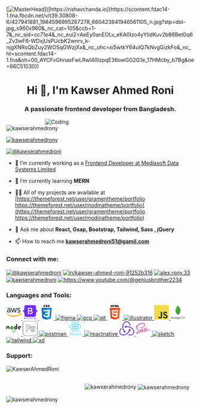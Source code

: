 [![MasterHead](https://1.bp.blogspot.com/-7A4WynwLsM...)]([https://rishavchanda.io](https://scontent.fdac14-1.fna.fbcdn.net/v/t39.30808-6/427941881_1984596995267278_660423841946561105_n.jpg?stp=dst-jpg_s960x960&_nc_cat=105&ccb=1-7&_nc_sid=cc71e4&_nc_eui2=AeEy0anEOLv_eKA0Izo4yYIidKuv2b98Bet0q6_Zv3wF6-WDxjUsPUcbK2wnrv_k-njgXNRsQbZuy2WOSqGWzjXx&_nc_ohc=xi5wtkY64uIQ7kNvgGizkFo&_nc_ht=scontent.fdac14-1.fna&oh=00_AYCFvGhnaxFwLRwl40lzpqE36owGG2G1e_17HMcby_b7Bg&oe=66C51030))
<h1 align="center">Hi 👋, I'm Kawser Ahmed Roni</h1>
<h3 align="center">A passionate frontend developer from Bangladesh.</h3>
<img align="right" alt="Coding" width="400" src="[https://cdn.dribbble.com/users/116207...](https://camo.githubusercontent.com/19db51af5f90f1b152bc0b9078f5fe97053955be5074f03f17019c70345bdcdb/68747470733a2f2f6d69726f2e6d656469756d2e636f6d2f6d61782f313336302f302a37513379765349765f7430696f4a2d5a2e676966)">

<p align="left"> <img src="https://komarev.com/ghpvc/?username=kawserahmedrony&label=Profile%20views&color=0e75b6&style=flat" alt="kawserahmedrony" /> </p>

<p align="left"> <a href="https://github.com/ryo-ma/github-profile-trophy"><img src="https://github-profile-trophy.vercel.app/?username=kawserahmedrony" alt="kawserahmedrony" /></a> </p>

<p align="left"> <a href="https://twitter.com/@kawserahmedroni" target="blank"><img src="https://img.shields.io/twitter/follow/@kawserahmedroni?logo=twitter&style=for-the-badge" alt="@kawserahmedroni" /></a> </p>

- 🏬 I’m currently working as a [Frontend Developer at Mediasoft Data Systems Limited](https://mediasoftbd.com/)

- 🌱 I’m currently learning **MERN**

- 👨‍💻 All of my projects are available at [https://themeforest.net/user/gramentheme/portfolio https://themeforest.net/user/modinatheme/portfolio](https://themeforest.net/user/gramentheme/portfolio https://themeforest.net/user/modinatheme/portfolio)

- 💬 Ask me about **React, Gsap, Bootstrap, Tailwind, Sass , jQuery**

- 📫 How to reach me **kawserahmedroni51@gamil.com**

<h3 align="left">Connect with me:</h3>
<p align="left">
<a href="https://twitter.com/@kawserahmedroni" target="blank"><img align="center" src="https://raw.githubusercontent.com/rahuldkjain/github-profile-readme-generator/master/src/images/icons/Social/twitter.svg" alt="@kawserahmedroni" height="30" width="40" /></a>
<a href="https://linkedin.com/in/in/kawser-ahmed-roni-91252b316" target="blank"><img align="center" src="https://raw.githubusercontent.com/rahuldkjain/github-profile-readme-generator/master/src/images/icons/Social/linked-in-alt.svg" alt="in/kawser-ahmed-roni-91252b316" height="30" width="40" /></a>
<a href="https://fb.com/alex.rony.33" target="blank"><img align="center" src="https://raw.githubusercontent.com/rahuldkjain/github-profile-readme-generator/master/src/images/icons/Social/facebook.svg" alt="alex.rony.33" height="30" width="40" /></a>
<a href="https://instagram.com/kawserahmedroni" target="blank"><img align="center" src="https://raw.githubusercontent.com/rahuldkjain/github-profile-readme-generator/master/src/images/icons/Social/instagram.svg" alt="kawserahmedroni" height="30" width="40" /></a>
<a href="https://www.youtube.com/c/https://www.youtube.com/@geniusbrother2234" target="blank"><img align="center" src="https://raw.githubusercontent.com/rahuldkjain/github-profile-readme-generator/master/src/images/icons/Social/youtube.svg" alt="https://www.youtube.com/@geniusbrother2234" height="30" width="40" /></a>
</p>

<h3 align="left">Languages and Tools:</h3>
<p align="left"> <a href="https://aws.amazon.com" target="_blank" rel="noreferrer"> <img src="https://raw.githubusercontent.com/devicons/devicon/master/icons/amazonwebservices/amazonwebservices-original-wordmark.svg" alt="aws" width="40" height="40"/> </a> <a href="https://getbootstrap.com" target="_blank" rel="noreferrer"> <img src="https://raw.githubusercontent.com/devicons/devicon/master/icons/bootstrap/bootstrap-plain-wordmark.svg" alt="bootstrap" width="40" height="40"/> </a> <a href="https://www.w3schools.com/css/" target="_blank" rel="noreferrer"> <img src="https://raw.githubusercontent.com/devicons/devicon/master/icons/css3/css3-original-wordmark.svg" alt="css3" width="40" height="40"/> </a> <a href="https://www.figma.com/" target="_blank" rel="noreferrer"> <img src="https://www.vectorlogo.zone/logos/figma/figma-icon.svg" alt="figma" width="40" height="40"/> </a> <a href="https://cloud.google.com" target="_blank" rel="noreferrer"> <img src="https://www.vectorlogo.zone/logos/google_cloud/google_cloud-icon.svg" alt="gcp" width="40" height="40"/> </a> <a href="https://git-scm.com/" target="_blank" rel="noreferrer"> <img src="https://www.vectorlogo.zone/logos/git-scm/git-scm-icon.svg" alt="git" width="40" height="40"/> </a> <a href="https://www.w3.org/html/" target="_blank" rel="noreferrer"> <img src="https://raw.githubusercontent.com/devicons/devicon/master/icons/html5/html5-original-wordmark.svg" alt="html5" width="40" height="40"/> </a> <a href="https://www.adobe.com/in/products/illustrator.html" target="_blank" rel="noreferrer"> <img src="https://www.vectorlogo.zone/logos/adobe_illustrator/adobe_illustrator-icon.svg" alt="illustrator" width="40" height="40"/> </a> <a href="https://developer.mozilla.org/en-US/docs/Web/JavaScript" target="_blank" rel="noreferrer"> <img src="https://raw.githubusercontent.com/devicons/devicon/master/icons/javascript/javascript-original.svg" alt="javascript" width="40" height="40"/> </a> <a href="https://www.mongodb.com/" target="_blank" rel="noreferrer"> <img src="https://raw.githubusercontent.com/devicons/devicon/master/icons/mongodb/mongodb-original-wordmark.svg" alt="mongodb" width="40" height="40"/> </a> <a href="https://nodejs.org" target="_blank" rel="noreferrer"> <img src="https://raw.githubusercontent.com/devicons/devicon/master/icons/nodejs/nodejs-original-wordmark.svg" alt="nodejs" width="40" height="40"/> </a> <a href="https://www.photoshop.com/en" target="_blank" rel="noreferrer"> <img src="https://raw.githubusercontent.com/devicons/devicon/master/icons/photoshop/photoshop-line.svg" alt="photoshop" width="40" height="40"/> </a> <a href="https://postman.com" target="_blank" rel="noreferrer"> <img src="https://www.vectorlogo.zone/logos/getpostman/getpostman-icon.svg" alt="postman" width="40" height="40"/> </a> <a href="https://reactjs.org/" target="_blank" rel="noreferrer"> <img src="https://raw.githubusercontent.com/devicons/devicon/master/icons/react/react-original-wordmark.svg" alt="react" width="40" height="40"/> </a> <a href="https://reactnative.dev/" target="_blank" rel="noreferrer"> <img src="https://reactnative.dev/img/header_logo.svg" alt="reactnative" width="40" height="40"/> </a> <a href="https://redux.js.org" target="_blank" rel="noreferrer"> <img src="https://raw.githubusercontent.com/devicons/devicon/master/icons/redux/redux-original.svg" alt="redux" width="40" height="40"/> </a> <a href="https://sass-lang.com" target="_blank" rel="noreferrer"> <img src="https://raw.githubusercontent.com/devicons/devicon/master/icons/sass/sass-original.svg" alt="sass" width="40" height="40"/> </a> <a href="https://www.sketch.com/" target="_blank" rel="noreferrer"> <img src="https://www.vectorlogo.zone/logos/sketchapp/sketchapp-icon.svg" alt="sketch" width="40" height="40"/> </a> <a href="https://tailwindcss.com/" target="_blank" rel="noreferrer"> <img src="https://www.vectorlogo.zone/logos/tailwindcss/tailwindcss-icon.svg" alt="tailwind" width="40" height="40"/> </a> <a href="https://www.adobe.com/products/xd.html" target="_blank" rel="noreferrer"> <img src="https://cdn.worldvectorlogo.com/logos/adobe-xd.svg" alt="xd" width="40" height="40"/> </a> </p>

<h3 align="left">Support:</h3>
<p><a href="https://ko-fi.com/KawserAhmedRoni"> <img align="left" src="https://cdn.ko-fi.com/cdn/kofi3.png?v=3" height="50" width="210" alt="KawserAhmedRoni" /></a></p><br><br>

<p><img align="left" src="https://github-readme-stats.vercel.app/api/top-langs?username=kawserahmedrony&show_icons=true&locale=en&layout=compact" alt="kawserahmedrony" /></p>

<p>&nbsp;<img align="center" src="https://github-readme-stats.vercel.app/api?username=kawserahmedrony&show_icons=true&locale=en" alt="kawserahmedrony" /></p>

<p><img align="center" src="https://github-readme-streak-stats.herokuapp.com/?user=kawserahmedrony&" alt="kawserahmedrony" /></p>
